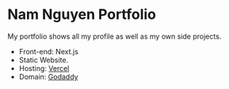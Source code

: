 # Nam Nguyen Portfolio

My portfolio shows all my profile as well as my own side projects.
- Front-end: Next.js
- Static Website.
- Hosting: [Vercel](https://vercel.com/)
- Domain: [Godaddy](https://au.godaddy.com/domains)

